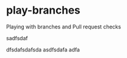 # play-branches
Playing with branches and Pull request checks

sadfsdaf

dfsdafsdafsda
asdfsdafa
adfa
